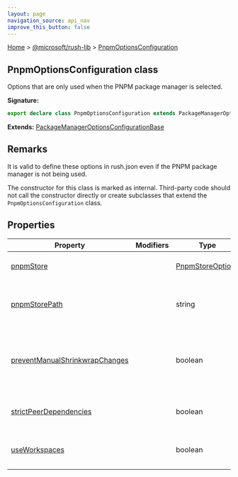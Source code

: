 ```yaml
---
layout: page
navigation_source: api_nav
improve_this_button: false
---
```



[Home](./index.md) &gt; [@microsoft/rush-lib](./rush-lib.md) &gt; [PnpmOptionsConfiguration](./rush-lib.pnpmoptionsconfiguration.md)

## PnpmOptionsConfiguration class

Options that are only used when the PNPM package manager is selected.

<b>Signature:</b>

```typescript
export declare class PnpmOptionsConfiguration extends PackageManagerOptionsConfigurationBase
```
<b>Extends:</b> [PackageManagerOptionsConfigurationBase](./rush-lib.packagemanageroptionsconfigurationbase.md)

## Remarks

It is valid to define these options in rush.json even if the PNPM package manager is not being used.

The constructor for this class is marked as internal. Third-party code should not call the constructor directly or create subclasses that extend the `PnpmOptionsConfiguration` class.

## Properties

|  Property | Modifiers | Type | Description |
|  --- | --- | --- | --- |
|  [pnpmStore](./rush-lib.pnpmoptionsconfiguration.pnpmstore.md) |  | [PnpmStoreOptions](./rush-lib.pnpmstoreoptions.md) | The method used to resolve the store used by PNPM. |
|  [pnpmStorePath](./rush-lib.pnpmoptionsconfiguration.pnpmstorepath.md) |  | string | The path for PNPM to use as the store directory. Will be overridden by environment variable RUSH\_PNPM\_STORE\_PATH |
|  [preventManualShrinkwrapChanges](./rush-lib.pnpmoptionsconfiguration.preventmanualshrinkwrapchanges.md) |  | boolean | If true, then <code>rush install</code> will report an error if manual modifications were made to the PNPM shrinkwrap file without running <code>rush update</code> afterwards. |
|  [strictPeerDependencies](./rush-lib.pnpmoptionsconfiguration.strictpeerdependencies.md) |  | boolean | If true, then Rush will add the "--strict-peer-dependencies" option when invoking PNPM. |
|  [useWorkspaces](./rush-lib.pnpmoptionsconfiguration.useworkspaces.md) |  | boolean | If true, then Rush will use the workspaces feature to install and link packages when invoking PNPM. |
